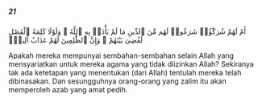 ##### 21

<span class="ayah">أَمْ لَهُمْ شُرَكَٰٓؤُا۟ شَرَعُوا۟ لَهُم مِّنَ ٱلدِّينِ مَا لَمْ يَأْذَنۢ بِهِ ٱللَّهُ ۚ وَلَوْلَا كَلِمَةُ ٱلْفَصْلِ لَقُضِىَ بَيْنَهُمْ ۗ وَإِنَّ ٱلظَّٰلِمِينَ لَهُمْ عَذَابٌ أَلِيمٌۭ</span>

<span class="ayah_translation">Apakah mereka mempunyai sembahan-sembahan selain Allah yang mensyariatkan untuk mereka agama yang tidak diizinkan Allah? Sekiranya tak ada ketetapan yang menentukan (dari Allah) tentulah mereka telah dibinasakan. Dan sesungguhnya orang-orang yang zalim itu akan memperoleh azab yang amat pedih.</span>
